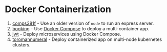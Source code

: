 # Docker Containerization
1. [comps381f](comps381f) - Use an older version of `node` to run an express server.
1. [booking](booking) - Use [Docker Compose](https://docs.docker.com/compose/) to deploy a multi-container app.
1. [jwt](jwt) - Deploy microservices using Docker Compose.
1. [toromannumeral](http://github.com/raymondwcs/toRomanNumeral) - Deploy containerized app on multi-node kubernetes clusters.
